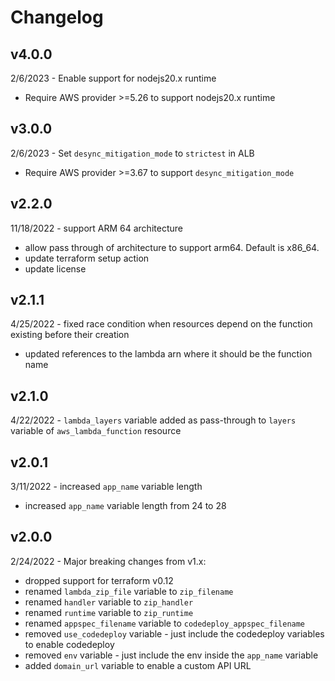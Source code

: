 # Changelog

## v4.0.0
2/6/2023 - Enable support for nodejs20.x runtime
- Require AWS provider >=5.26 to support nodejs20.x runtime

## v3.0.0
2/6/2023 - Set `desync_mitigation_mode` to `strictest` in ALB
- Require AWS provider >=3.67 to support `desync_mitigation_mode`

## v2.2.0
11/18/2022 - support ARM 64 architecture
- allow pass through of architecture to support arm64. Default is x86_64.
- update terraform setup action
- update license

## v2.1.1
4/25/2022 - fixed race condition when resources depend on the function existing before their creation
- updated references to the lambda arn where it should be the function name

## v2.1.0
4/22/2022 - `lambda_layers` variable added as pass-through to `layers` variable of `aws_lambda_function` resource

## v2.0.1
3/11/2022 - increased `app_name` variable length
- increased `app_name` variable length from 24 to 28

## v2.0.0
2/24/2022 - Major breaking changes from v1.x:
- dropped support for terraform v0.12
- renamed `lambda_zip_file` variable to `zip_filename`
- renamed `handler` variable to `zip_handler`
- renamed `runtime` variable to `zip_runtime`
- renamed `appspec_filename` variable to `codedeploy_appspec_filename`
- removed `use_codedeploy` variable - just include the codedeploy variables to enable codedeploy
- removed `env` variable - just include the env inside the `app_name` variable 
- added `domain_url` variable to enable a custom API URL
